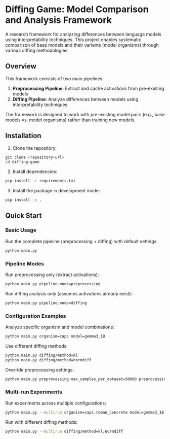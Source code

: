 # Diffing Game: Model Comparison and Analysis Framework

A research framework for analyzing differences between language models using interpretability techniques. This project enables systematic comparison of base models and their variants (model organisms) through various diffing methodologies.

## Overview

This framework consists of two main pipelines:
1. **Preprocessing Pipeline**: Extract and cache activations from pre-existing models
2. **Diffing Pipeline**: Analyze differences between models using interpretability techniques

The framework is designed to work with pre-existing model pairs (e.g., base models vs. model organisms) rather than training new models.

## Installation

1. Clone the repository:
```bash
git clone <repository-url>
cd diffing-game
```

2. Install dependencies:
```bash
pip install -r requirements.txt
```

3. Install the package in development mode:
```bash
pip install -e .
```

## Quick Start

### Basic Usage

Run the complete pipeline (preprocessing + diffing) with default settings:
```bash
python main.py
```

### Pipeline Modes

Run preprocessing only (extract activations):
```bash
python main.py pipeline.mode=preprocessing
```

Run diffing analysis only (assumes activations already exist):
```bash
python main.py pipeline.mode=diffing
```

### Configuration Examples

Analyze specific organism and model combinations:
```bash
python main.py organism=caps model=gemma3_1B
```

Use different diffing methods:
```bash
python main.py diffing/method=kl
python main.py diffing/method=normdiff
```

Override preprocessing settings:
```bash
python main.py preprocessing.max_samples_per_dataset=50000 preprocessing.layers=[0.5,0.75]
```

### Multi-run Experiments

Run experiments across multiple configurations:
```bash
python main.py --multirun organism=caps,roman_concrete model=gemma3_1B
```

Run with different diffing methods:
```bash
python main.py --multirun diffing/method=kl,normdiff
```
